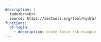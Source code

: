 ```yaml
---
description: |
  todo<br><br>
  source: https://sectools.org/tool/hydra/
functions:
  bf-login:
    - description: brute force ssh example
---
```

